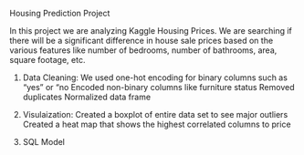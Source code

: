 Housing Prediction Project

In this project we are analyzing Kaggle Housing Prices. We are searching if there will be a significant difference in house sale prices based on the various features like number of bedrooms, number of bathrooms, area, square footage, etc.

1) Data Cleaning:
We used one-hot encoding for binary columns such as “yes” or “no
Encoded non-binary columns like furniture status
Removed duplicates
Normalized data frame

2) Visulaization:
Created a boxplot of entire data set to see major outliers 
Created a heat map that shows the highest correlated columns to price


4) SQL Model
